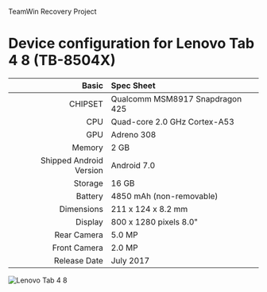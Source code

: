 TeamWin Recovery Project

Device configuration for Lenovo Tab 4 8 (TB-8504X)
=====================================

Basic   | Spec Sheet
-------:|:-------------------------
CHIPSET | Qualcomm MSM8917 Snapdragon 425
CPU     | Quad-core 2.0 GHz Cortex-A53
GPU     | Adreno 308
Memory  | 2 GB
Shipped Android Version | Android 7.0
Storage | 16 GB
Battery | 4850 mAh (non-removable)
Dimensions | 211 x 124 x 8.2 mm
Display | 800 x 1280 pixels 8.0"
Rear Camera  | 5.0 MP
Front Camera | 2.0 MP
Release Date | July 2017

![Lenovo Tab 4 8](http://cdn2.gsmarena.com/vv/pics/lenovo/lenovo-tab-4-8-1.jpg "Lenovo Tab 4 8")
